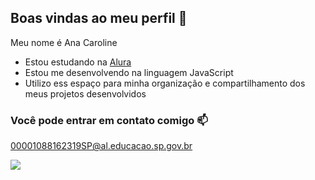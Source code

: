 ## Boas vindas ao meu perfil 🖤

Meu nome é Ana Caroline

- Estou estudando na [Alura](https://www.alura.com.br)
- Estou me desenvolvendo na linguagem JavaScript
- Utilizo ess espaço para minha organização e compartilhamento dos meus projetos desenvolvidos

### Você pode  entrar em contato comigo 📫

00001088162319SP@al.educacao.sp.gov.br

![](https://media1.tenor.com/m/rweh-xPsyqMAAAAC/vaheed.gif)

